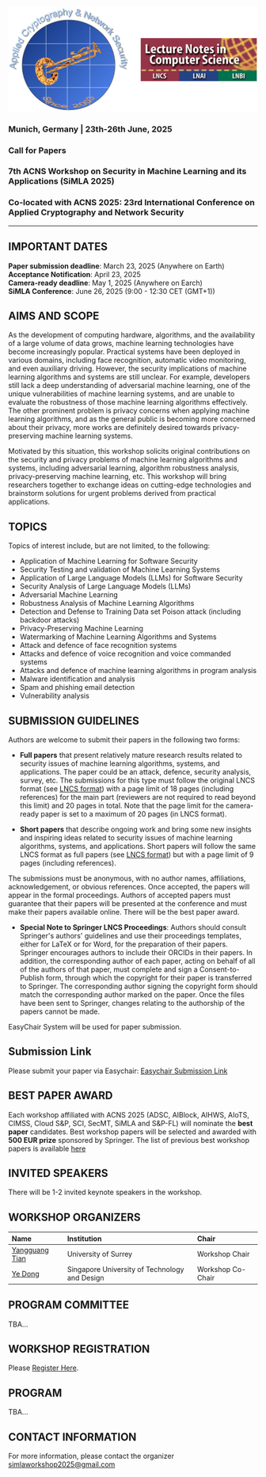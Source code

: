 <img src="images/simla-logo.png"/>

### Munich, Germany | 23th-26th June, 2025

### Call for Papers

### 7th ACNS Workshop on Security in Machine Learning and its Applications (SiMLA 2025)

### Co-located with ACNS 2025: 23rd International Conference on Applied Cryptography and Network Security 
 
---

## IMPORTANT DATES

**Paper submission deadline**: March 23, 2025 (Anywhere on Earth)   
**Acceptance Notification**: April 23, 2025   
**Camera-ready deadline**: May 1, 2025 (Anywhere on Earch)   
**SiMLA Conference**: June 26, 2025 (9:00 - 12:30 CET (GMT+1))   

## AIMS AND SCOPE

As the development of computing hardware, algorithms, and the availability of a large volume of data grows, machine learning technologies have become increasingly popular. Practical systems have been deployed in various domains, including face recognition, automatic video monitoring, and even auxiliary driving. However, the security implications of machine learning algorithms and systems are still unclear. For example, developers still lack a deep understanding of adversarial machine learning, one of the unique vulnerabilities of machine learning systems, and are unable to evaluate the robustness of those machine learning algorithms effectively. The other prominent problem is privacy concerns when applying machine learning algorithms, and as the general public is becoming more concerned about their privacy, more works are definitely desired towards privacy-preserving machine learning systems.

Motivated by this situation, this workshop solicits original contributions on the security and privacy problems of machine learning algorithms and systems, including adversarial learning, algorithm robustness analysis, privacy-preserving machine learning, etc. This workshop will bring researchers together to exchange ideas on cutting-edge technologies and brainstorm solutions for urgent problems derived from practical applications.

## TOPICS

Topics of interest include, but are not limited, to the following:  

- Application of Machine Learning for Software Security  
- Security Testing and validation of Machine Learning Systems  
- Application of Large Language Models (LLMs) for Software Security
- Security Analysis of Large Language Models (LLMs)
- Adversarial Machine Learning  
- Robustness Analysis of Machine Learning Algorithms  
- Detection and Defense to Training Data set Poison attack (including backdoor attacks)  
- Privacy-Preserving Machine Learning  
- Watermarking of Machine Learning Algorithms and Systems  
- Attack and defence of face recognition systems  
- Attacks and defence of voice recognition and voice commanded systems  
- Attacks and defence of machine learning algorithms in program analysis  
- Malware identification and analysis  
- Spam and phishing email detection  
- Vulnerability analysis  

## SUBMISSION GUIDELINES

Authors are welcome to submit their papers in the following two forms:

- **Full papers** that present relatively mature research results related to security issues of machine learning algorithms, systems, and applications. The paper could be an attack, defence, security analysis, survey, etc. The submissions for this type must follow the original LNCS format (see [LNCS format](https://www.springer.com/gp/computer-science/lncs/conference-proceedings-guidelines)) with a page limit of 18 pages (including references) for the main part (reviewers are not required to read beyond this limit) and 20 pages in total.  Note that the page limit for the camera-ready paper is set to a maximum of 20 pages (in LNCS format).

- **Short papers** that describe ongoing work and bring some new insights and inspiring ideas related to security issues of machine learning algorithms, systems, and applications. Short papers will follow the same LNCS format as full papers (see [LNCS format](https://www.springer.com/gp/computer-science/lncs/conference-proceedings-guidelines)) but with a page limit of 9 pages (including references).

The submissions must be anonymous, with no author names, affiliations, acknowledgement, or obvious references. Once accepted, the papers will appear in the formal proceedings. Authors of accepted papers must guarantee that their papers will be presented at the conference and must make their papers available online. There will be the best paper award.

- **Special Note to Springer LNCS Proceedings**: Authors should consult Springer's authors' guidelines and use their proceedings templates, either for LaTeX or for Word, for the preparation of their papers. Springer encourages authors to include their ORCIDs in their papers. In addition, the corresponding author of each paper, acting on behalf of all of the authors of that paper, must complete and sign a Consent-to-Publish form, through which the copyright for their paper is transferred to Springer. The corresponding author signing the copyright form should match the corresponding author marked on the paper. Once the files have been sent to Springer, changes relating to the authorship of the papers cannot be made.

EasyChair System will be used for paper submission.


## Submission Link

Please submit your paper via Easychair: [Easychair Submission Link](https://easychair.org/conferences/?conf=simla2025)


## BEST PAPER AWARD

Each workshop affiliated with ACNS 2025 (ADSC, AIBlock, AIHWS, AIoTS, CIMSS, Cloud S&P, SCI, SecMT, SiMLA and S&P-FL) will nominate the **best paper** candidates. Best workshop papers will be selected and awarded with **500 EUR prize** sponsored by Springer. The list of previous best workshop papers is available [here](http://jianying.space/acns/acns-workshops.html) 


## INVITED SPEAKERS

There will be 1-2 invited keynote speakers in the workshop.


## WORKSHOP ORGANIZERS 

| Name | Institution | Chair |
| :--- | :---------- | :---- |
| [Yangguang Tian](https://www.surrey.ac.uk/people/yangguang-tian) | University of Surrey | Workshop Chair | 
| [Ye Dong](https://ye-d.github.io/) | Singapore University of Technology and Design | Workshop Co-Chair |

## PROGRAM COMMITTEE

TBA...


## WORKSHOP REGISTRATION

Please [Register Here](http://acns2025.fordaysec.de/registration/).


## PROGRAM

TBA...



## CONTACT INFORMATION

For more information, please contact the organizer [simlaworkshop2025@gmail.com](mailto:simlaworkshop2025@gmail.com)
